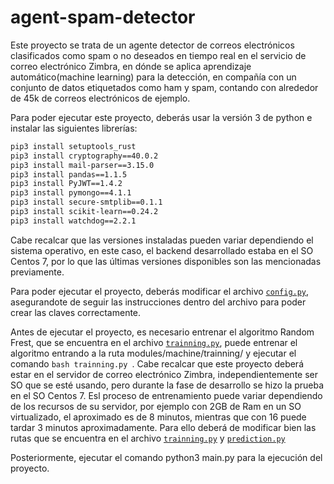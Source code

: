 # agent-spam-detector
  Este proyecto se trata de un agente detector de correos electrónicos clasificados como spam o no deseados en tiempo real en el servicio
  de correo electrónico Zimbra, en dónde se aplica aprendizaje automático(machine learning) para la detección, en compañía con un conjunto
  de datos etiquetados como ham y spam, contando con alrededor de 45k de correos electrónicos de ejemplo.

  Para poder ejecutar este proyecto, deberás usar la versión 3 de python e instalar las siguientes librerías:
```bash
pip3 install setuptools_rust
pip3 install cryptography==40.0.2
pip3 install mail-parser==3.15.0
pip3 install pandas==1.1.5
pip3 install PyJWT==1.4.2
pip3 install pymongo==4.1.1
pip3 install secure-smtplib==0.1.1
pip3 install scikit-learn==0.24.2
pip3 install watchdog==2.2.1
```

Cabe recalcar que las versiones instaladas pueden variar dependiendo el sistema operativo, en este caso, el backend desarrollado estaba en el SO Centos 7, por lo que las últimas versiones disponibles son las mencionadas previamente.

Para poder ejecutar el proyecto, deberás modificar el archivo [`config.py`](config.py), asegurandote de seguir las instrucciones dentro del archivo para poder crear las claves correctamente.

Antes de ejecutar el proyecto, es necesario entrenar el algoritmo Random Frest, que se encuentra en el archivo  [`trainning.py`](modules/machine/trainning/trainning.py), puede
entrenar el algoritmo entrando a la ruta modules/machine/trainning/ y ejecutar el comando ```bash trainning.py ```.
Cabe recalcar que este proyecto deberá estar en el servidor de correo electrónico Zimbra, independientemente ser SO que se esté usando,
pero durante la fase de desarrollo se hizo la prueba en el SO Centos 7.
Esl proceso de entrenamiento puede variar dependiendo de los recursos de su servidor, por ejemplo con 2GB de Ram en un SO virtualizado, el aproximado
es de 8 minutos, mientras que con 16 puede tardar 3 minutos aproximadamente.
Para ello deberá de modificar bien las rutas que se encuentra en el archivo [`trainning.py`](modules/machine/trainning/trainning.py) y [`prediction.py`](modules/machine/prediction/prediction.py)

Posteriormente, ejecutar el comando python3 main.py para la ejecución del proyecto.
